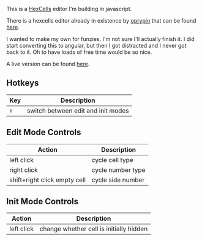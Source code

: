 This is a [HexCells](http://www.matthewbrowngames.com/hexcellsinfinite.html) editor I'm building in javascript.

There is a hexcells editor already in existence by [oprypin](https://github.com/oprypin) that can be found [here](https://github.com/oprypin/sixcells).

I wanted to make my own for funzies. I'm not sure I'll actually finish it. I did start converting this to angular, but then I got distracted and I never got back to it. Oh to have loads of free time would be so nice.

A live version can be found [here](http://jasonclement.me/cexhells).

## Hotkeys

| Key | Description |
| --- | --- |
| <kbd>e</kbd> | switch between edit and init modes |

## Edit Mode Controls

| Action | Description |
| --- | --- |
| left click | cycle cell type |
| right click | cycle number type |
| shift+right click empty cell | cycle side number |

## Init Mode Controls

| Action | Description |
| --- | --- |
| left click | change whether cell is initially hidden |
